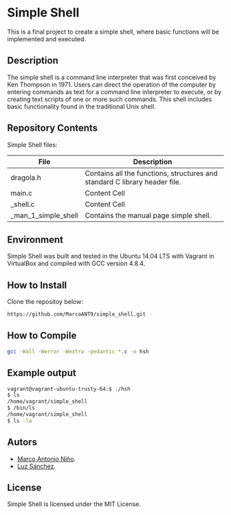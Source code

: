 # Simple Shell

This is a final project to create a simple shell, where basic functions will be implemented and executed.

## Description

The simple shell is a command line interpreter that was first conceived by Ken Thompson in 1971. Users can direct the operation of the computer by entering commands as text for a command line interpreter to execute, or by creating text scripts of one or more such commands. This shell includes basic functionality found in the traditional Unix shell. 

## Repository Contents
Simple Shell files:

File  | Description
------------- | -------------
dragola.h  | Contains all the functions, structures and standard C library header file.
main.c  | Content Cell 
_shell.c | Content Cell
_man_1_simple_shell | Contains the manual page simple shell.

## Environment
Simple Shell was built and tested in the Ubuntu 14.04 LTS with Vagrant in VirtualBox and compiled with GCC version 4.8.4.
## How to Install
Clone the repositoy below:
```bash
https://github.com/MarcoANT9/simple_shell.git
```
## How to Compile
```bash
gcc -Wall -Werror -Wextra -pedantic *.c -o hsh
```
## Example output
```bash
vagrant@vagrant-ubuntu-trusty-64:$ ./hsh
$ ls
/home/vagrant/simple_shell
$ /bin/ls
/home/vagrant/simple_shell
$ ls -la
```
## Autors
* [Marco Antonio Niño](https://github.com/MarcoANT9 "Marco Antonio Niño").
* [Luz Sánchez](https://github.com/zulsb "Luz Sanchez").

## License
Simple Shell is licensed under the MIT License.

